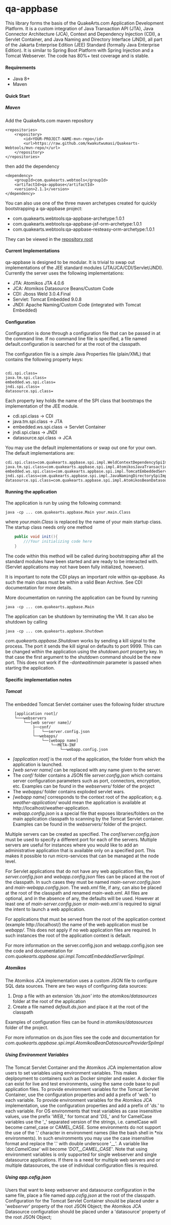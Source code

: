# qa-appbase

This library forms the basis of the QuakeArts.com Application Development Platform. It is a custom integration of Java Transaction API (JTA), Java Connector Architecture (JCA), Context and Dependency Injection (CDI), a Servlet Container, and Java Naming and Directory Interface (JNDI), all part of the Jakarta Enterprise Edition (JEE) Standard (formally Java Enterprise Edition). It is similar to Spring Boot Platform with Spring Injection and a Tomcat Webserver. The code has 80%+ test coverage and is stable.

#### Requirements

* Java 8+
* Maven

#### Quick Start

##### Maven
Add the QuakeArts.com maven repository

```
<repositories>
    <repository>
        <id>YOUR-PROJECT-NAME-mvn-repo</id>
        <url>https://raw.github.com/kwakutwumasi/Quakearts-Webtools/mvn-repo/</url>
    </repository>
</repositories>

```

then add the dependency

```
<dependency>
	<groupId>com.quakearts.webtools</groupId>
	<artifactId>qa-appbase</artifactId>
	<version>2.1.1</version>
</dependency>

```

You can also use one of the three maven archetypes created for quickly bootstrapping a qa-appbase project:

* com.quakearts.webtools:qa-appbase-archetype:1.0.1
* com.quakearts.webtools:qa-appbase-jsf-orm-archetype:1.0.1
* com.quakearts.webtools:qa-appbase-resteasy-orm-archetype:1.0.1

They can be viewed in the [repository root](/kwakutwumasi/Quakearts-Webtools)

#### Current Implementations

qa-appbase is designed to be modular. It is trivial to swap out implementations of the JEE standard modules (JTA/JCA/CDI/Servlet/JNDI). Currently the server uses the following implementations:

* JTA: Atomikos JTA 4.0.6
* JCA: Atomikos Datasource Beans/Custom Code
* CDI: Jboss Weld 3.0.4.Final
* Servlet: Tomcat Embedded 9.0.8
* JNDI: Apache Naming/Custom Code (integrated with Tomcat Embedded)

#### Configuration

Configuration is done through a configuration file that can be passed in at the command line. If no command line file is specified, a file named default.configuration is searched for at the root of the classpath.

The configuration file is a simple Java Properties file (plain/XML) that contains the following property keys:

```

cdi.spi.class=
java.tm.spi.class=
embedded.ws.spi.class=
jndi.spi.class=
datasource.spi.class=

```

Each property key holds the name of the SPI class that bootstraps the implementation of the JEE module.

* cdi.spi.class -> CDI
* java.tm.spi.class -> JTA
* embedded.ws.spi.class -> Servlet Container
* jndi.spi.class -> JNDI
* datasource.spi.class -> JCA 

You may use the default implementations or swap out one for your own.
The default implementations are: 

```
cdi.spi.class=com.quakearts.appbase.spi.impl.WeldContextDependencySpiImpl
java.tm.spi.class=com.quakearts.appbase.spi.impl.AtomikosJavaTransactionManagerSpiImpl
embedded.ws.spi.class=com.quakearts.appbase.spi.impl.TomcatEmbeddedServerSpiImpl
jndi.spi.class=com.quakearts.appbase.spi.impl.JavaNamingDirectorySpiImpl
datasource.spi.class=com.quakearts.appbase.spi.impl.AtomikosBeanDatasourceProviderSpiImpl
```

#### Running the application

The application is run by using the following command:

```
java -cp ... com.quakearts.appbase.Main your.main.Class
```

where _your.main.Class_ is replaced by the name of your main startup class. The startup class needs only one method

```java
	public void init(){
		///Your initializing code here
	}
```

The code within this method will be called during bootstrapping after all the standard modules have been started and are ready to be interacted with. (Servlet applications may not have been fully initialized, however).

It is important to note the CDI plays an important role within qa-appbase. As such the main class must be within a valid Bean Archive. See CDI documentation for more details.

More documentation on running the application can be found by running 

```
java -cp ... com.quakearts.appbase.Main
```

The application can be shutdown by terminating the VM. It can also be shutdown by calling 

```
java -cp ... com.quakearts.appbase.Shutdown
```

_com.quakearts.appbase.Shutdown_ works by sending a kill signal to the process. The port it sends the kill signal on defaults to port 9999. This can be changed within the application using the _shutdown.port_ property key. In that case the first argument to the shutdown command should be the new port. This does not work if the _-dontwaitinmain_ parameter is passed when starting the application.

#### Specific implementation notes

##### Tomcat

The embedded Tomcat Servlet container uses the following folder structure

```
	[application root]/
	└───webservers
		└──[web server name]/
			├──conf/
			|	└──server.config.json
			└──webapps/
				└──[webapp name]
					└──META-INF
						└──webapp.config.json
```

* _[application root]_ is the root of the application, the folder from which the application is launched. 
* _[web server name]_ can be replaced with any name given to the server. 
* The _conf/_ folder contains a JSON file _server.config.json_ which contains server configuration parameters such as port, connectors, encryption, etc. Examples can be found in the _webservers/_ folder of the project
* The _webapps/_ folder contains exploded servlet wars. 
* _[webapp name]_ corresponds to the context root of the application; e.g. _weather-application/_ would mean the application is available at http://localhost/weather-application. 
* _webapp.config.json_ is a special file that exposes libraries/folders on the main application classpath to scanning by the Tomcat Servlet container. Examples can be found in the _webservers/_ folder of the project.

Multiple servers can be created as specified. The _conf/server.config.json_ must be used to specify a different port for each of the servers. 
Multiple servers are useful for instances where you would like to add an administrative application that is available only on a specified port. This makes it possible to run micro-services that can be managed at the node level.

For Servlet applications that do not have any web application files, the _server.config.json_ and _webapp.config.json_ files can be placed at the root of the classpath. In such cases they must be named _main-server.config.json_ and _main-webapp.config.json_. The _web.xml_ file, if any, can also be placed at the root of the classpath and renamed _main-web.xml_. All files are optional, and in the absence of any, the defaults will be used. However at least one of _main-server.config.json_ or _main-web.xml_ is required to signal the intent to launch a web application.

For applications that must be served from the root of the application context (example http://localhost/) the name of the web application must be _webapp/_. This does not apply if no web application files are required. In such instances the root of the application context is default.

For more information on the server.config.json and webapp.config.json see the code and documentation for _com.quakearts.appbase.spi.impl.TomcatEmbeddedServerSpiImpl_.

##### Atomikos

The Atomikos JCA implementation uses a custom JSON file to configure SQL data sources. There are two ways of configuring data sources:

1. Drop a file with an extension _'ds.json'_ into the _atomikos/datasources_ folder at the root of the application
2. Create a file named _default.ds.json_ and place it at the root of the classpath

Examples of configuration files can be found in _atomikos/datasources_ folder of the project.

For more information on ds.json files see the code and documentation for _com.quakearts.appbase.spi.impl.AtomikosBeanDatasourceProviderSpiImpl_

##### Using Environment Variables

The Tomcat Servlet Container and the Atomikos JCA implementation allow users to set variables using environment variables. This makes deplpoyment to containers such as Docker simpler and easier. A docker file can exist for live and test environments, using the same code base to pull application files. To provide environment variables for the Tomcat Servlet Container, use the configuration properties and add a prefix of '_web._' to each variable. To provide environment variables for the Atomikos JCA implementation, use the configuration properties and add a prefix of '_ds._' to each variable. For OS environments that treat variables as case insensitive values, use the prefix '_WEB&#95;_' for tomcat and '_DS&#95;_' and for CamelCase variables use the '&#95;' separated version of the strings, i.e. camelCase will become camel_case or CAMEL_CASE. 
Some environments do not support the use of the '.' character in environment names (like the bash shell in *nix environments). In such environments you may use the case insensitive format and replace the '.' with double underscore '&#95;&#95;'. A variable like _'dot.CamelCase'_ will become _'DOT&#95;&#95;CAMEL&#95;CASE'_.
Note that using environment variables is only supported for single webserver and single datasource applications. If there is a need for multiple web servers and or multiple datasources, the use of individual configuration files is required.

##### Using app.cofig.json

Users that want to keep webserver and datasource configuration in the same file, place a file named _app.cofig.json_ at the root of the classpath. Configuration for the Tomcat Servlet Container should be placed under a '_webserver_' property of the root JSON Object; the Atomikos JCA Datasource configuration should be placed under a 'datasource' property of the root JSON Object;